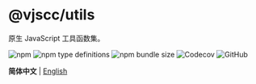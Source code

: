 # @vjscc/utils

原生 JavaScript 工具函数集。

![npm](https://img.shields.io/npm/v/@vjscc/utils?logo=npm&style=flat-square)
![npm type definitions](https://img.shields.io/npm/types/@vjscc/utils?logo=typescript&style=flat-square)
![npm bundle size](https://img.shields.io/bundlephobia/min/@vjscc/utils?logo=npm&style=flat-square)
![Codecov](https://img.shields.io/codecov/c/github/vjscc/utils?logo=codecov&style=flat-square)
![GitHub](https://img.shields.io/github/license/vjscc/utils?logo=github&style=flat-square)

**简体中文** | [English](./README.md)
